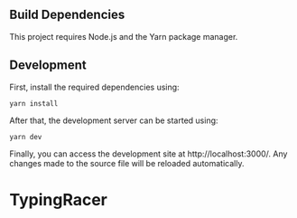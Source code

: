 ## Build Dependencies
This project requires Node.js and the Yarn package manager.

## Development
First, install the required dependencies using:

`yarn install`

After that, the development server can be started using:

`yarn dev`

Finally, you can access the development site at http://localhost:3000/. Any changes made to the source file will be reloaded automatically.
# TypingRacer
